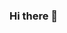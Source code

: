 ### Hi there 👋

<!--
**Taian-Venuto/Taian-Venuto** is a ✨ _special_ ✨ repository because its `README.md` (this file) appears on your GitHub profile.

Here are some ideas to get you started:

- 🔭 I’m currently working on ...# hey👋🏻

Meu nome é Taian Venuto, sou Brasileira
Estou cursando o 3º ano do ensino médio. profissionalizante do curso de Informática 👩🏼‍💻

Adoro sempre aprender coisas novas, apaixonada por filmes de terror e ficção cientifica. E jogo nos tempos livres 👾


####📌"Não desista, não há vergonha em cair! A verdadeira vergonha é não se levantar novamente!"🌑

](www.linkedin.com/in/taian-r-castro-venuto-a06961197)[
- 👯 I’m looking to collaborate on ...
- 🤔 I’m looking for help with ...
- 💬 Ask me about ...
- 📫 How to reach me: ...
- 😄 Pronouns: ...
- ⚡ Fun fact: ...
-->
